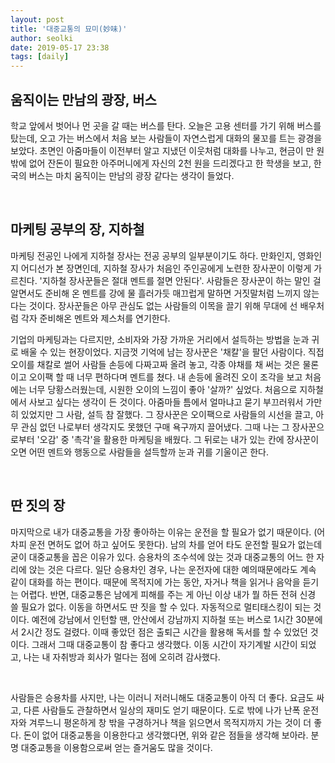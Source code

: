 ```yaml
---
layout: post
title: '대중교통의 묘미(妙味)'
author: seolki
date: 2019-05-17 23:38
tags: [daily]
---
```


## 움직이는 만남의 광장, 버스 

학교 앞에서 벗어나 먼 곳을 갈 때는 버스를 탄다. 오늘은 고용 센터를 가기 위해 버스를 탔는데, 오고 가는 버스에서 처음 보는 사람들이 자연스럽게 대화의 물꼬를 트는 광경을 보았다. 초면인 아줌마들이 이전부터 알고 지냈던 이웃처럼 대화를 나누고, 현금이 만 원 밖에 없어 잔돈이 필요한 아주머니에게 자신의 2천 원을 드리겠다고 한 학생을 보고, 한국의 버스는 마치 움직이는 만남의 광장 같다는 생각이 들었다.


<br>

## 마케팅 공부의 장, 지하철  

마케팅 전공인 나에게 지하철 장사는 전공 공부의 일부분이기도 하다. 만화인지, 영화인지 어디선가 본 장면인데, 지하철 장사가 처음인 주인공에게 노련한 장사꾼이 이렇게 가르친다. '지하철 장사꾼들은 절대 멘트를 절면 안된다'. 사람들은 장사꾼이 하는 말인 걸 알면서도 준비해 온 멘트를 강에 물 흘러가듯 매끄럽게 말하면 거짓말처럼 느끼지 않는 다는 것이다. 장사꾼들은 아무 관심도 없는 사람들의 이목을 끌기 위해 무대에 선 배우처럼 각자 준비해온 멘트와 제스처를 연기한다. 

기업의 마케팅과는 다르지만, 소비자와 가장 가까운 거리에서 설득하는 방법을 눈과 귀로 배울 수 있는 현장이었다. 지금껏 기억에 남는 장사꾼은 '채칼'을 팔던 사람이다. 직접 오이를 채칼로 썰어 사람들 손등에 다짜고짜 올려 놓고, 각종 야채를 채 써는 것은 물론이고 오이팩 할 때 너무 편하다며 멘트를 쳤다. 내 손등에 올려진 오이 조각을 보고 처음에는 너무 당황스러웠는데, 시원한 오이의 느낌이 좋아 '살까?' 싶었다. 처음으로 지하철에서 사보고 싶다는 생각이 든 것이다. 아줌마들 틈에서 얼마냐고 묻기 부끄러워서 가만히 있었지만 그 사람, 설득 참 잘했다. 그 장사꾼은 오이팩으로 사람들의 시선을 끌고, 아무 관심 없던 나로부터 생각지도 못했던 구매 욕구까지 끌어냈다. 그때 나는 그 장사꾼으로부터 '오감' 중 '촉각'을 활용한 마케팅을 배웠다. 그 뒤로는 내가 있는 칸에 장사꾼이 오면 어떤 멘트와 행동으로 사람들을 설득할까 눈과 귀를 기울이곤 한다.


<br>

## 딴 짓의 장 

마지막으로 내가 대중교통을 가장 좋아하는 이유는 운전을 할 필요가 없기 때문이다. (어차피 운전 면허도 없어 하고 싶어도 못한다). 남의 차를 얻어 타도 운전할 필요가 없는데 굳이 대중교통을 꼽은 이유가 있다. 승용차의 조수석에 앉는 것과 대중교통의 어느 한 자리에 앉는 것은 다르다. 일단 승용차인 경우, 나는 운전자에 대한 예의때문에라도 계속 같이 대화를 하는 편이다. 때문에 목적지에 가는 동안, 자거나 책을 읽거나 음악을 듣기는 어렵다. 반면, 대중교통은 남에게 피해를 주는 게 아닌 이상 내가 뭘 하든 전혀 신경 쓸 필요가 없다. 이동을 하면서도 딴 짓을 할 수 있다. 자동적으로 멀티태스킹이 되는 것이다. 예전에 강남에서 인턴할 땐, 안산에서 강남까지 지하철 또는 버스로 1시간 30분에서 2시간 정도 걸렸다. 이때 좋았던 점은 출퇴근 시간을 활용해 독서를 할 수 있었던 것이다. 그래서 그때 대중교통이 참 좋다고 생각했다. 이동 시간이 자기계발 시간이 되었고, 나는 내 자취방과 회사가 멀다는 점에 오히려 감사했다. 

<br>

사람들은 승용차를 사지만, 나는 이러니 저러니해도 대중교통이 아직 더 좋다. 요금도 싸고, 다른 사람들도 관찰하면서 일상의 재미도 얻기 때문이다. 도로 밖에 나가 난폭 운전자와 겨루느니 평온하게 창 밖을 구경하거나 책을 읽으면서 목적지까지 가는 것이 더 좋다. 돈이 없어 대중교통을 이용한다고 생각했다면, 위와 같은 점들을 생각해 보아라. 분명 대중교통을 이용함으로써 얻는 즐거움도 많을 것이다. 

<br>
